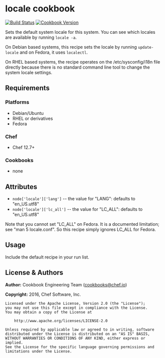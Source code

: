 # locale cookbook

[![Build Status](https://travis-ci.org/chef-cookbooks/locale.svg?branch=master)](http://travis-ci.org/chef-cookbooks/locale) [![Cookbook Version](https://img.shields.io/cookbook/v/locale.svg)](https://supermarket.chef.io/cookbooks/locale)

Sets the default system locale for this system. You can see which locales are available by running `locale -a`.

On Debian based systems, this recipe sets the locale by running `update-locale` and on Fedora, it uses `localectl`.

On RHEL based systems, the recipe operates on the /etc/sysconfig/i18n file directly because there is no standard command line tool to change the system locale settings.

## Requirements

### Platforms

- Debian/Ubuntu
- RHEL or derivatives
- Fedora

### Chef

- Chef 12.7+

### Cookbooks

- none

## Attributes

- `node['locale']['lang']` -- the value for "LANG": defaults to "en_US.utf8"
- `node['locale']['lc_all']` -- the value for "LC_ALL": defaults to "en_US.utf8"

Note that you cannot set "LC_ALL" on Fedora. It is a documented limitation; see "man 5 locale.conf". So this recipe simply ignores LC_ALL for Fedora.

## Usage

Include the default recipe in your run list.

## License & Authors

**Author:** Cookbook Engineering Team ([cookbooks@chef.io](mailto:cookbooks@chef.io))

**Copyright:** 2016, Chef Software, Inc.

```
Licensed under the Apache License, Version 2.0 (the "License");
you may not use this file except in compliance with the License.
You may obtain a copy of the License at

    http://www.apache.org/licenses/LICENSE-2.0

Unless required by applicable law or agreed to in writing, software
distributed under the License is distributed on an "AS IS" BASIS,
WITHOUT WARRANTIES OR CONDITIONS OF ANY KIND, either express or implied.
See the License for the specific language governing permissions and
limitations under the License.
```
